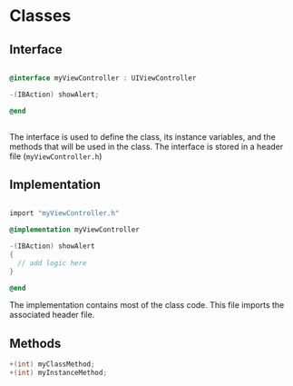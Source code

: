 # Classes


## Interface

```objective-c

@interface myViewController : UIViewController

-(IBAction) showAlert;

@end
   
```

The interface is used to define the class, its instance variables, and the methods that will be used in the class. The interface is stored in a header file (`myViewController.h`)

## Implementation

```objective-c

import "myViewController.h"

@implementation myViewController

-(IBAction) showAlert 
{
  // add logic here
}

@end

```

The implementation contains most of the class code. This file imports the associated header file.

## Methods

```objective-c
+(int) myClassMethod;
+(int) myInstanceMethod;
```